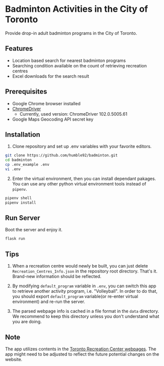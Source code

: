 Badminton Activities in the City of Toronto
============================================

Provide drop-in adult badminton programs in the City of Toronto.

## Features

- Location based search for nearest badminton programs
- Searching condition available on the count of retrieving recreation centres
- Excel downloads for the search result

## Prerequisites

- Google Chrome browser installed
- [ChromeDriver](https://chromedriver.chromium.org/)
  - Currently, used version: ChromeDriver 102.0.5005.61
- Google Maps Geocoding API secret key

## Installation

1. Clone repository and set up .env variables with your favorite editors.

```bash
git clone https://github.com/humble92/badminton.git
cd badminton
cp .env_example .env
vi .env
```

2. Enter the virtual environment, then you can install dependant pakages. 
You can use any other python virtual environment tools instead of `pipenv`.

```bash
pipenv shell
pipenv install
```

## Run Server

Boot the server and enjoy it.

```bash
flask run
```

## Tips

1. When a recreation centre would newly be built, you can just delete 
`Recreation_Centres_Info.json` in the repository root directory. That's it. 
Brand-new information should be reflected.

2. By modifying `default_program` variable in `.env`, you can switch this app to retrieve another activity program, 
i.e. "Volleyball". In order to do that, you should export `default_program` variable(or re-enter virtual environment)
and re-run the server.

3. The parsed webpage info is cached in a file format in the `data` directory. We recommend to keep this directory 
unless you don't understand what you are doing.

## Note

The app utilizes contents in the [Toronto Recreation Center webpages](https://www.toronto.ca/data/parks/prd/facilities/recreationcentres/index.html). 
The app might need to be adjusted to reflect the future potential changes on the website.
